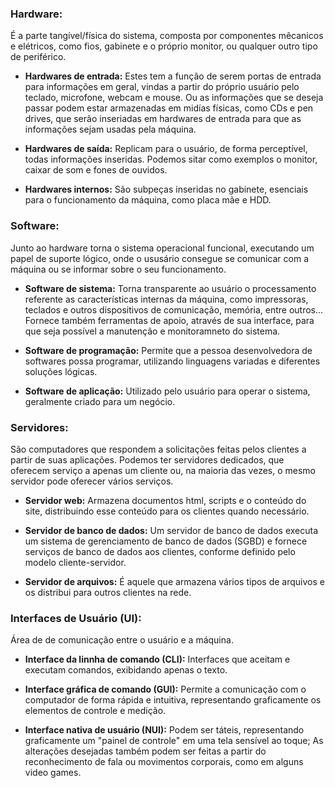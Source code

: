 ### Hardware:
É a parte tangível/física do sistema, composta por componentes mêcanicos e elétricos, como fios, gabinete e o próprio monitor, ou qualquer outro tipo de periférico.

- **Hardwares de entrada:** Estes tem a função de serem portas de entrada para informações em geral, vindas a partir do próprio usuário pelo teclado, microfone, webcam e mouse. Ou as informações que se deseja passar podem estar armazenadas em midías físicas, como CDs e pen drives, que serão inseriadas em hardwares de entrada para que as informações sejam usadas pela máquina.

- **Hardwares de saída:** Replicam para o usuário, de forma perceptível, todas informações inseridas. Podemos sitar como exemplos o monitor, caixar de som e fones de ouvidos.

- **Hardwares internos:** São subpeças inseridas no gabinete, esenciais para o funcionamento da máquina, como placa mãe e HDD.

### Software:
Junto ao hardware torna o sistema operacional funcional, executando um papel de suporte lógico, onde o ususário consegue se comunicar com a máquina ou se informar sobre o seu funcionamento.

- **Software de sistema:** Torna transparente ao usuário o processamento referente as características internas da máquina, como impressoras, teclados e outros dispositivos de comunicação, memória, entre outros... Fornece também ferramentas de apoio, através de sua interface, para que seja possível a manutenção e monitoramneto do sistema.

- **Software de programação:** Permite que a pessoa desenvolvedora de softwares possa programar, utilizando linguagens variadas e diferentes soluções lógicas.

- **Software de aplicação:** Utilizado pelo usuário para operar o sistema, geralmente criado para um negócio.

### Servidores:
São computadores que respondem a solicitações feitas pelos clientes a partir de suas aplicações. Podemos ter servidores dedicados, que oferecem serviço a apenas um cliente ou, na maioria das vezes, o mesmo servidor pode oferecer vários serviços.

- **Servidor web:** Armazena documentos html, scripts e o conteúdo do site, distribuindo esse conteúdo para os clientes quando necessário.

- **Servidor de banco de dados:** Um servidor de banco de dados executa um sistema de gerenciamento de banco de dados (SGBD) e fornece serviços de banco de dados aos clientes, conforme definido pelo modelo cliente-servidor.

- **Servidor de arquivos:** É aquele que armazena vários tipos de arquivos e os distribui para outros clientes na rede.

### Interfaces de Usuário (UI):
Área de de comunicação entre o usuário e a máquina.

- **Interface da linnha de comando (CLI):** Interfaces que aceitam e executam comandos, exibidando apenas o texto.

- **Interface gráfica de comando (GUI):** Permite a comunicação com o computador de forma rápida e intuitiva, representando graficamente os elementos de controle e medição.

- **Interface nativa de usuário (NUI):** Podem ser táteis, representando graficamente um "painel de controle" em uma tela sensível ao toque; As alterações desejadas também podem ser feitas a partir do reconhecimento de fala ou movimentos corporais, como em alguns video games.